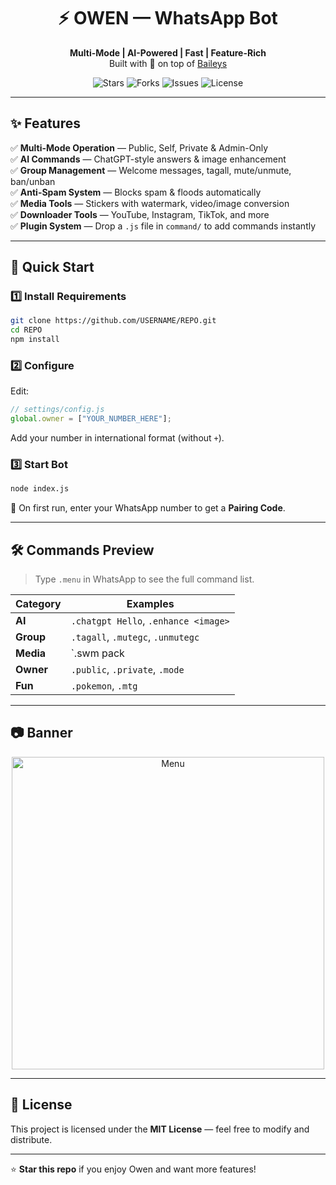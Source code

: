 <div align="center">
  
# ⚡ OWEN — WhatsApp Bot  

**Multi-Mode | AI-Powered | Fast | Feature-Rich**  
Built with 💚 on top of [Baileys]([https://github.com/WhiskeySockets/Baileys])  

![Stars](https://img.shields.io/github/stars/xodobyte/OWEN?style=for-the-badge) 
![Forks](https://img.shields.io/github/forks/xodobyte/OWEN?style=for-the-badge) 
![Issues](https://img.shields.io/github/issues/xodobyte/OWEN?style=for-the-badge) 
![License](https://img.shields.io/github/license/xodobyte/OWEN?style=for-the-badge)  

</div>

---

## ✨ Features

✅ **Multi-Mode Operation** — Public, Self, Private & Admin-Only  
✅ **AI Commands** — ChatGPT-style answers & image enhancement  
✅ **Group Management** — Welcome messages, tagall, mute/unmute, ban/unban  
✅ **Anti-Spam System** — Blocks spam & floods automatically  
✅ **Media Tools** — Stickers with watermark, video/image conversion  
✅ **Downloader Tools** — YouTube, Instagram, TikTok, and more  
✅ **Plugin System** — Drop a `.js` file in `command/` to add commands instantly  

---

## 🚀 Quick Start

### 1️⃣ Install Requirements
```bash
git clone https://github.com/USERNAME/REPO.git
cd REPO
npm install
```

### 2️⃣ Configure
Edit:
```js
// settings/config.js
global.owner = ["YOUR_NUMBER_HERE"];
```
Add your number in international format (without `+`).

### 3️⃣ Start Bot
```bash
node index.js
```
📱 On first run, enter your WhatsApp number to get a **Pairing Code**.

---

## 🛠️ Commands Preview
> Type `.menu` in WhatsApp to see the full command list.

| Category        | Examples                                  |
|-----------------|-------------------------------------------|
| **AI**          | `.chatgpt Hello`, `.enhance <image>`       |
| **Group**       | `.tagall`, `.mutegc`, `.unmutegc`          |
| **Media**       | `.swm pack|author <image>`, `.get <url>`   |
| **Owner**       | `.public`, `.private`, `.mode`             |
| **Fun**         | `.pokemon`, `.mtg`                         |

---

## 📷 Banner

<div align="center">
<img src="./blob/main/owen.jpg" alt="Menu" width="500"/>
</div>

---

## 📜 License
This project is licensed under the **MIT License** — feel free to modify and distribute.

---

⭐ **Star this repo** if you enjoy Owen and want more features!
